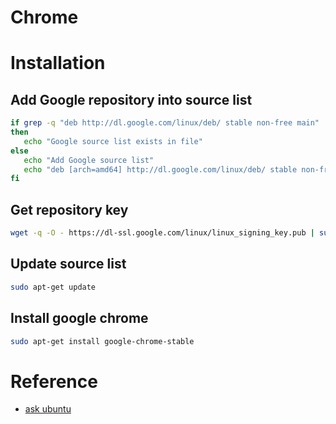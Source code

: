 # Chrome

# Installation

## Add Google repository into source list

```bash
if grep -q "deb http://dl.google.com/linux/deb/ stable non-free main"  /etc/apt/sources.list
then
   echo "Google source list exists in file"
else
   echo "Add Google source list"
   echo "deb [arch=amd64] http://dl.google.com/linux/deb/ stable non-free main" | sudo tee --append /etc/apt/sources.list
fi
```

## Get repository key

```bash
wget -q -O - https://dl-ssl.google.com/linux/linux_signing_key.pub | sudo apt-key add -
```

## Update source list

```bash
sudo apt-get update
```

## Install google chrome

```bash
sudo apt-get install google-chrome-stable
```

# Reference
- [ask ubuntu](http://askubuntu.com/questions/79280/how-to-install-chrome-browser-properly-via-command-line)
